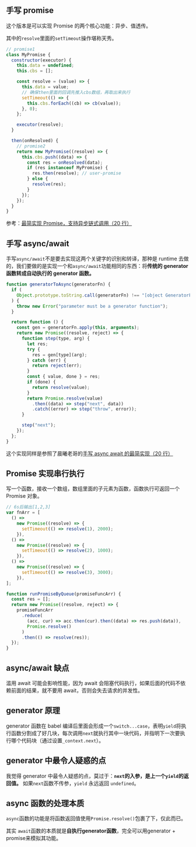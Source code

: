 ## 手写 promise

这个版本是可以实现 Promise 的两个核心功能：异步、值透传。

其中的`resolve`里面的`setTimeout`操作堪称天秀。

```js
// promise1
class MyPromise {
  constructor(executor) {
    this.data = undefined;
    this.cbs = [];

    const resolve = (value) => {
      this.data = value;
      // 确保then里面的回调先推入cbs数组，再取出来执行
      setTimeout(() => {
        this.cbs.forEach((cb) => cb(value));
      }, 0);
    };

    executor(resolve);
  }

  then(onResolved) {
    // promise2
    return new MyPromise((resolve) => {
      this.cbs.push((data) => {
        const res = onResolved(data);
        if (res instanceof MyPromise) {
          res.then(resolve); // user-promise
        } else {
          resolve(res);
        }
      });
    });
  }
}
```

参考：[最简实现 Promise，支持异步链式调用（20 行）](https://juejin.cn/post/6844904094079926286)

## 手写 async/await

手写`async/await`不是要去实现这两个关键字的识别和转译，那种是 runtime 去做的，我们要做的是实现一个和`async/await`功能相同的东西：将**传统的 generator 函数转成自动执行的 generator 函数。**

```js
function generatorToAsync(generatorFn) {
  if (
    Object.prototype.toString.call(generatorFn) !== "[object GeneratorFunction]"
  ) {
    throw new Error("parameter must be a generator function");
  }

  return function () {
    const gen = generatorFn.apply(this, arguments);
    return new Promise((resolve, reject) => {
      function step(type, arg) {
        let res;
        try {
          res = gen[type](arg);
        } catch (err) {
          return reject(err);
        }
        const { value, done } = res;
        if (done) {
          return resolve(value);
        }
        return Promise.resolve(value)
          .then((data) => step("next", data))
          .catch((error) => step("throw", error));
      }

      step("next");
    });
  };
}
```

这个实现同样是参照了晨曦老哥的[手写 async await 的最简实现（20 行）](https://juejin.cn/post/6844904102053281806)

## Promise 实现串行执行

写一个函数，接收一个数组，数组里面的子元素为函数，函数执行可返回一个 Promise 对象。

```js
// 6s后输出[1,2,3]
var fnArr = [
  () =>
    new Promise((resolve) => {
      setTimeout(() => resolve(1), 2000);
    }),
  () =>
    new Promise((resolve) => {
      setTimeout(() => resolve(2), 1000);
    }),
  () =>
    new Promise((resolve) => {
      setTimeout(() => resolve(3), 3000);
    }),
];

function runPromiseByQueue(promiseFuncArr) {
  const res = [];
  return new Promise((resolve, reject) => {
    promiseFuncArr
      .reduce(
        (acc, cur) => acc.then(cur).then((data) => res.push(data)),
        Promise.resolve()
      )
      .then(() => resolve(res));
  });
}
```

## async/await 缺点

滥用 await 可能会影响性能，因为 await 会阻塞代码执行，如果后面的代码不依赖前面的结果，就不要用 await，否则会失去请求的并发性。

## generator 原理

generator 函数在 babel 编译后里面会形成一个`switch...case`，表明`yield`将执行函数分割成了好几块，每次调用`next`就执行其中一块代码，并指明下一次要执行哪个代码块（通过设置`_context.next`）。

## generator 中最令人疑惑的点

我觉得 generator 中最令人疑惑的点，莫过于：**`next`的入参，是上一个`yield`的返回值。** 如果`next`函数不传参，`yield` 永远返回 `undefined`。

## async 函数的处理本质

`async`函数的功能是将函数返回值使用`Promise.resolve()`包裹了下，仅此而已。

其实 `await`函数的本质就是**自执行generator函数**，完全可以用generator + promise来模拟其功能。
